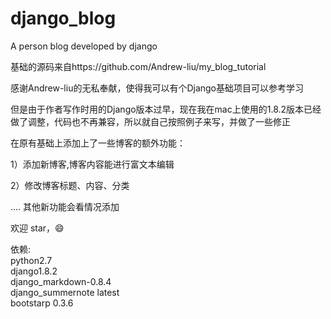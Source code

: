 # django_blog
A person blog developed by django


基础的源码来自https://github.com/Andrew-liu/my_blog_tutorial

感谢Andrew-liu的无私奉献，使得我可以有个Django基础项目可以参考学习

但是由于作者写作时用的Django版本过早，现在我在mac上使用的1.8.2版本已经做了调整，代码也不再兼容，所以就自己按照例子来写，并做了一些修正

在原有基础上添加上了一些博客的额外功能：

1）添加新博客,博客内容能进行富文本编辑

2）修改博客标题、内容、分类


....
其他新功能会看情况添加

欢迎 star，😄

依赖:
<br>python2.7
<br>django1.8.2
<br>django_markdown-0.8.4
<br>django_summernote latest
<br>bootstarp 0.3.6

